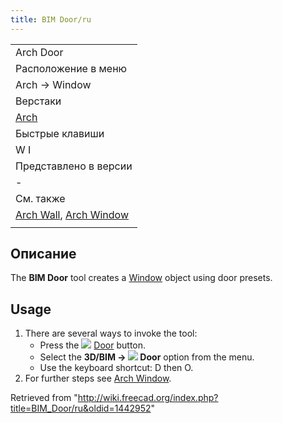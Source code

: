 ```yaml
---
title: BIM Door/ru
---
```

|  |
| --- |
| Arch Door |
| Расположение в меню |
| Arch → Window |
| Верстаки |
| [Arch](/Arch_Workbench "Arch Workbench") |
| Быстрые клавиши |
| W I |
| Представлено в версии |
| - |
| См. также |
| [Arch Wall](/Arch_Wall "Arch Wall"), [Arch Window](/Arch_Window "Arch Window") |
|  |

## Описание

The **BIM Door** tool creates a [Window](/Arch_Window "Arch Window") object using door presets.

## Usage

1. There are several ways to invoke the tool:
   * Press the ![](/images/BIM_Door.svg) [Door](/BIM_Door "BIM Door") button.
   * Select the **3D/BIM → ![](/images/BIM_Door.svg) Door** option from the menu.
   * Use the keyboard shortcut: D then O.
2. For further steps see [Arch Window](/Arch_Window "Arch Window").

Retrieved from "<http://wiki.freecad.org/index.php?title=BIM_Door/ru&oldid=1442952>"